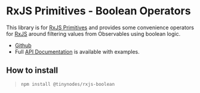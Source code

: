 # RxJS Primitives - Boolean Operators

This library is for [RxJS Primitives](https://github.com/tanepiper/rxjs-primitives) and provides some convenience
operators for [RxJS](https://rxjs-dev.firebaseapp.com/) around filtering values from Observables using boolean logic.

- [Github](https://github.com/tanepiper/rxjs-primitives)
- Full [API Documentation](https://tanepiper.github.io/rxjs-primitives/) is available with examples.

## How to install

> `npm install @tinynodes/rxjs-boolean`
